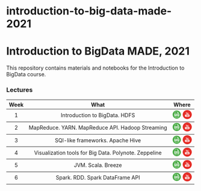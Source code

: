 # introduction-to-big-data-made-2021 

# Introduction to BigData MADE, 2021
This repository contains materials and notebooks for the Introduction to BigData course.

### Lectures

<table>
  <thead>
    <tr>
      <th>Week</th>
      <th>What</th>
      <th>Where</th>
    </tr>
  </thead>
  <tbody>
    <!-------------------- WEEK 1 -------------------->
    <tr>
      <td align="center"><a>1</a></td>
      <td align="center">Introduction to BigData. HDFS</td>
      <td align="center">
        <a href="./lections/01-intro-BigData.pdf"><img src="./icons/pdf.png"/></a>
        <a href="https://youtu.be/6zQia0qVz10"><img src="./icons/youtube.png"/></a>
      </td>
    </tr>
  </tbody>
  <tbody>
    <!-------------------- WEEK 2 -------------------->
    <tr>
      <td align="center"><a>2</a></td>
      <td align="center">MapReduce. YARN. MapReduce API. Hadoop Streaming</td>
      <td align="center">
        <a href="./lections/02-MapReduce.pdf"><img src="./icons/pdf.png"/></a>
        <a href="https://youtu.be/PcrclBk9EUI"><img src="./icons/youtube.png"/></a>
      </td>
    </tr>
  </tbody>
  </tbody>
  <tbody>
    <!-------------------- WEEK 3 -------------------->
    <tr>
      <td align="center"><a>3</a></td>
      <td align="center">SQl-like frameworks. Apache Hive</td>
      <td align="center">
        <a href="./lections/03-SQL-Big-Data.pdf"><img src="./icons/pdf.png"/></a>
        <a href="https://youtu.be/qiCo18O5fRA"><img src="./icons/youtube.png"/></a>
      </td>
    </tr>
  </tbody>
  </tbody>
  <tbody>
    <!-------------------- WEEK 4 -------------------->
    <tr>
      <td align="center"><a>4</a></td>
      <td align="center">Visualization tools for Big Data. Polynote. Zeppeline</td>
      <td align="center">
        <a href="./lections/04-Vis-REPLS-Clouds.pdf"><img src="./icons/pdf.png"/></a>
        <a href="https://youtu.be/shD5y0QqJDk"><img src="./icons/youtube.png"/></a>
      </td>
    </tr>
  </tbody>
  <tbody>
    <!-------------------- WEEK 5 -------------------->
    <tr>
      <td align="center"><a>5</a></td>
      <td align="center">JVM. Scala. Breeze</td>
      <td align="center">
        <a href="./lections/05-Scala.pdf"><img src="./icons/pdf.png"/></a>
        <a href="https://youtu.be/JkPaX20Gh-E"><img src="./icons/youtube.png"/></a>
      </td>
    </tr>
  </tbody>
  <tbody>
    <!-------------------- WEEK 6 -------------------->
    <tr>
      <td align="center"><a>6</a></td>
      <td align="center">Spark. RDD. Spark DataFrame API</td>
      <td align="center">
        <a href="./lections/06-Spark-Intro.pdf"><img src="./icons/pdf.png"/></a>
        <a href="https://youtu.be/P_XaD0Q4jRs"><img src="./icons/youtube.png"/></a>
      </td>
    </tr>
  </tbody>
</table>